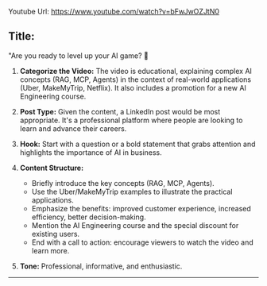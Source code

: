 Youtube Url: https://www.youtube.com/watch?v=bFwJwOZJtN0

## Title:
"Are you ready to level up your AI game? 🚀

1. **Categorize the Video:** The video is educational, explaining complex AI concepts (RAG, MCP, Agents) in the context of real-world applications (Uber, MakeMyTrip, Netflix). It also includes a promotion for a new AI Engineering course.

2. **Post Type:** Given the content, a LinkedIn post would be most appropriate. It's a professional platform where people are looking to learn and advance their careers.

3. **Hook:** Start with a question or a bold statement that grabs attention and highlights the importance of AI in business.

4. **Content Structure:**

   * Briefly introduce the key concepts (RAG, MCP, Agents).
   * Use the Uber/MakeMyTrip examples to illustrate the practical applications.
   * Emphasize the benefits: improved customer experience, increased efficiency, better decision-making.
   * Mention the AI Engineering course and the special discount for existing users.
   * End with a call to action: encourage viewers to watch the video and learn more.

5. **Tone:** Professional, informative, and enthusiastic.

---
